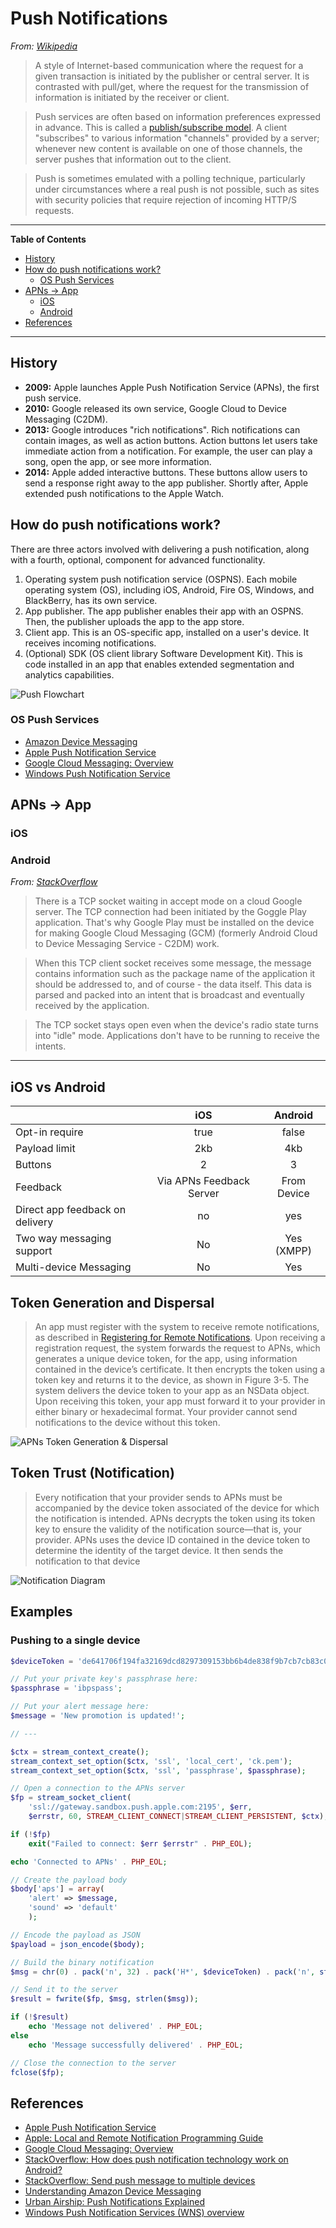 # Push Notifications

*From: [Wikipedia](https://en.wikipedia.org/wiki/Push_technology)*

> A style of Internet-based communication where the request for a given transaction is initiated by the publisher or central server. It is contrasted with pull/get, where the request for the transmission of information is initiated by the receiver or client.

> Push services are often based on information preferences expressed in advance. This is called a [publish/subscribe model](../design/pub_sub.md). A client "subscribes" to various information "channels" provided by a server; whenever new content is available on one of those channels, the server pushes that information out to the client.

> Push is sometimes emulated with a polling technique, particularly under circumstances where a real push is not possible, such as sites with security policies that require rejection of incoming HTTP/S requests.

---

**Table of Contents**

<!--lint disable list-item-indent list-item-spacing no-missing-blank-lines no-tabs-->

<!-- TOC depthFrom:2 depthTo:6 withLinks:1 updateOnSave:1 orderedList:0 -->

- [History](#history)
- [How do push notifications work?](#how-do-push-notifications-work)
	- [OS Push Services](#os-push-services)
- [APNs → App](#apns-app)
	- [iOS](#ios)
	- [Android](#android)
- [References](#references)

<!-- /TOC -->

<!--lint enable list-item-indent list-item-spacing no-missing-blank-lines no-tabs-->

---

## History

-   **2009:** Apple launches Apple Push Notification Service (APNs), the first push service.
-   **2010:** Google released its own service, Google Cloud to Device Messaging (C2DM).
-   **2013:** Google introduces "rich notifications". Rich notifications can contain images, as well as action buttons. Action buttons let users take immediate action from a notification. For example, the user can play a song, open the app, or see more information.
-   **2014:** Apple added interactive buttons. These buttons allow users to send a response right away to the app publisher. Shortly after, Apple extended push notifications to the Apple Watch.

## How do push notifications work?

There are three actors involved with delivering a push notification, along with a fourth, optional, component for advanced functionality.

1.  Operating system push notification service (OSPNS). Each mobile operating system (OS), including iOS, Android, Fire OS, Windows, and BlackBerry, has its own service.
1.  App publisher. The app publisher enables their app with an OSPNS. Then, the publisher uploads the app to the app store.
1.  Client app. This is an OS-specific app, installed on a user's device. It receives incoming notifications.
1.  (Optional) SDK (OS client library Software Development Kit). This is code installed in an app that enables extended segmentation and analytics capabilities.

![Push Flowchart](http://cdn3.raywenderlich.com/wp-content/uploads/2011/05/Push-Overview.jpg)

### OS Push Services

-   [Amazon Device Messaging](https://developer.amazon.com/public/apis/engage/device-messaging/tech-docs/01-understanding-adm)
-   [Apple Push Notification Service](https://developer.apple.com/library/ios/documentation/NetworkingInternet/Conceptual/RemoteNotificationsPG/Chapters/ApplePushService.html)
-   [Google Cloud Messaging: Overview](https://developers.google.com/cloud-messaging/gcm)
-   [Windows Push Notification Service](https://msdn.microsoft.com/en-us/library/windows/apps/mt187203.aspx)

## APNs → App

### iOS

### Android

*From: [StackOverflow](http://stackoverflow.com/questions/11508613/how-does-push-notification-technology-work-on-android)*

> There is a TCP socket waiting in accept mode on a cloud Google server. The TCP connection had been initiated by the Goggle Play application. That's why Google Play must be installed on the device for making Google Cloud Messaging (GCM) (formerly Android Cloud to Device Messaging Service - C2DM) work.

> When this TCP client socket receives some message, the message contains information such as the package name of the application it should be addressed to, and of course - the data itself. This data is parsed and packed into an intent that is broadcast and eventually received by the application.

> The TCP socket stays open even when the device's radio state turns into "idle" mode. Applications don't have to be running to receive the intents.

---

## iOS vs Android

|                                 | iOS                      | Android     |
|---------------------------------|:------------------------:|:-----------:|
| Opt-in require                  | true                     | false       |
| Payload limit                   | 2kb                      | 4kb         |
| Buttons                         | 2                        | 3           |
| Feedback                        | Via APNs Feedback Server | From Device |
| Direct app feedback on delivery | no                       | yes         |
| Two way messaging support       | No                       | Yes (XMPP)  |
| Multi-device Messaging          | No                       | Yes         |

## Token Generation and Dispersal

> An app must register with the system to receive remote notifications, as described in [Registering for Remote Notifications](https://developer.apple.com/library/ios/documentation/NetworkingInternet/Conceptual/RemoteNotificationsPG/Chapters/IPhoneOSClientImp.html#//apple_ref/doc/uid/TP40008194-CH103-SW2). Upon receiving a registration request, the system forwards the request to APNs, which generates a unique device token, for the app, using information contained in the device’s certificate. It then encrypts the token using a token key and returns it to the device, as shown in Figure 3-5. The system delivers the device token to your app as an NSData object. Upon receiving this token, your app must forward it to your provider in either binary or hexadecimal format. Your provider cannot send notifications to the device without this token.

![APNs Token Generation & Dispersal](https://developer.apple.com/library/ios/documentation/NetworkingInternet/Conceptual/RemoteNotificationsPG/Art/token_generation_2x.png)

## Token Trust (Notification)

> Every notification that your provider sends to APNs must be accompanied by the device token associated of the device for which the notification is intended. APNs decrypts the token using its token key to ensure the validity of the notification source—that is, your provider. APNs uses the device ID contained in the device token to determine the identity of the target device. It then sends the notification to that device

![Notification Diagram](https://developer.apple.com/library/ios/documentation/NetworkingInternet/Conceptual/RemoteNotificationsPG/Art/token_trust_2x.png)

## Examples

### Pushing to a single device

```php
$deviceToken = 'de641706f194fa32169dcd8297309153bb6b4de838f9b7cb7cb83c0e24b6609b';

// Put your private key's passphrase here:
$passphrase = 'ibpspass';

// Put your alert message here:
$message = 'New promotion is updated!';

// ---

$ctx = stream_context_create();
stream_context_set_option($ctx, 'ssl', 'local_cert', 'ck.pem');
stream_context_set_option($ctx, 'ssl', 'passphrase', $passphrase);

// Open a connection to the APNs server
$fp = stream_socket_client(
    'ssl://gateway.sandbox.push.apple.com:2195', $err,
    $errstr, 60, STREAM_CLIENT_CONNECT|STREAM_CLIENT_PERSISTENT, $ctx);

if (!$fp)
    exit("Failed to connect: $err $errstr" . PHP_EOL);

echo 'Connected to APNs' . PHP_EOL;

// Create the payload body
$body['aps'] = array(
    'alert' => $message,
    'sound' => 'default'
    );

// Encode the payload as JSON
$payload = json_encode($body);

// Build the binary notification
$msg = chr(0) . pack('n', 32) . pack('H*', $deviceToken) . pack('n', strlen($payload)) . $payload;

// Send it to the server
$result = fwrite($fp, $msg, strlen($msg));

if (!$result)
    echo 'Message not delivered' . PHP_EOL;
else
    echo 'Message successfully delivered' . PHP_EOL;

// Close the connection to the server
fclose($fp);
```

## References

-   [Apple Push Notification Service](https://developer.apple.com/library/ios/documentation/NetworkingInternet/Conceptual/RemoteNotificationsPG/Chapters/ApplePushService.html)
-   [Apple: Local and Remote Notification Programming Guide](https://developer.apple.com/library/ios/documentation/NetworkingInternet/Conceptual/RemoteNotificationsPG/Chapters/ApplePushService.html#//apple_ref/doc/uid/TP40008194-CH100-SW1)
-   [Google Cloud Messaging: Overview](https://developers.google.com/cloud-messaging/gcm)
-   [StackOverflow: How does push notification technology work on Android?](http://stackoverflow.com/questions/11508613/how-does-push-notification-technology-work-on-android)
-   [StackOverflow: Send push message to multiple devices](http://stackoverflow.com/questions/7913995/send-push-message-to-multiple-devices)
-   [Understanding Amazon Device Messaging](https://developer.amazon.com/public/apis/engage/device-messaging/tech-docs/01-understanding-adm)
-   [Urban Airship: Push Notifications Explained](https://www.urbanairship.com/push-notifications-explained)
-   [Windows Push Notification Services (WNS) overview](https://msdn.microsoft.com/en-us/library/windows/apps/mt187203.aspx)
